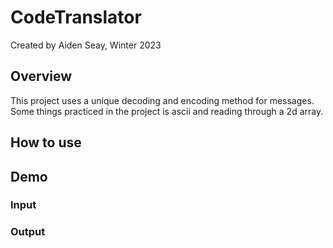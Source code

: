 # CodeTranslator
Created by Aiden Seay, Winter 2023

## Overview
This project uses a unique decoding and encoding method for messages. Some things practiced in the project is ascii and reading through a 2d array.

## How to use

## Demo

### Input

### Output
